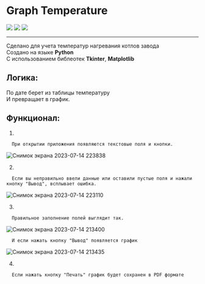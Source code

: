 Graph Temperature 
==================
<div>
      <img src="https://img.shields.io/badge/Python-green?style=for-the-badge&logo=Python&logoColor=white"/>
      <img src="https://img.shields.io/badge/Tkinter-yellow?style=for-the-badge&logo=Tkinter&logoColor=white"/>
      <img src="https://img.shields.io/badge/matplotlib-blue?style=for-the-badge&logo=matplotlib&logoColor=white"/>
</div>

------

Сделано для учета температур нагревания котлов завода \
Создано на языке <b>Python</b> \
С использованием библеотек <b>Tkinter</b>, <b>Matplotlib</b>

Логика:
------------------
По дате берет из таблицы температуру \
И превращает в график.

Функционал:
------------------

1.

      При открытии приложения появляются текстовые поля и кнопки.

![Снимок экрана 2023-07-14 223838](https://github.com/neprostoilya/graph_app/assets/125191093/86736ba7-e990-406c-a880-059c20118a4a)

2.

      Если вы неправильно ввели данные или оставили пустые поля и нажали кнопку "Вывод", всплывает ошибка.
  
![Снимок экрана 2023-07-14 223110](https://github.com/neprostoilya/graph_app/assets/125191093/572fbb51-28ed-4e70-bb63-dd613ae0813c)

3.

      Правильное заполнение полей выглядит так.
  
![Снимок экрана 2023-07-14 213400](https://github.com/neprostoilya/graph_app/assets/125191093/69f6e380-0fb1-40fb-912e-8080e867ca8a)

      И если нажать кнопку "Вывод" появляется график
      
![Снимок экрана 2023-07-14 213435](https://github.com/neprostoilya/graph_app/assets/125191093/a119b627-e9e7-4b1b-b182-102d074798d4)

4.

      Если нажать кнопку "Печать" график будет сохранен в PDF формате
